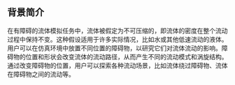 ## 背景简介
在有障碍的流体模拟任务中，流体被假定为不可压缩的，即流体的密度在整个流动过程中保持不变。这种假设适用于许多实际情况，比如水或其他低速流动的液体。
用户可以在仿真环境中放置不同位置的障碍物，以研究它们对流体流动的影响。障碍物的位置和形状会改变流体的流动路径，从而产生不同的流动模式和涡旋结构。通过改变障碍物的位置，用户可以探索各种流动场景，比如流体绕过障碍物、流体在障碍物之间的流动等。

